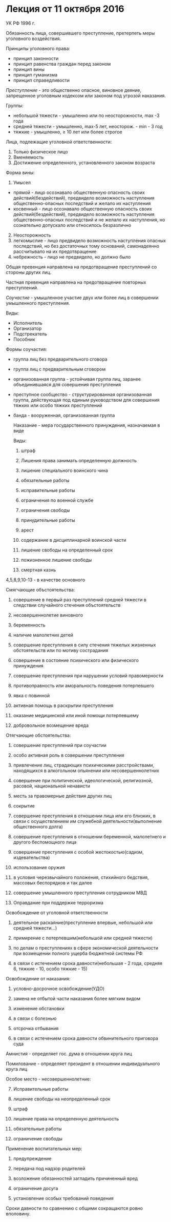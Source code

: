 # Лекция от 11 октября 2016

УК РФ 1996 г.

Обязанность лица, совершившего преступление, претерпеть меры уголовного воздействия.

Принципы уголовного права:

* принцип законности
* принцип равенства граждан перед законом
* принцип вины
* принцип гуманизма
* принцип справедливости

_Преступление_ - это общественно опасное, виновное деяние, запрещенное уголовным кодексом или законом под угрозой наказания.

Группы:

* небольшой тяжести - умышленно или по неосторожности, max -3 года
* средней тяжести - умышленно, max-5 лет, неосторож. - min - 3 год
* тяжкие - умышленно, ≥ 10 лет или более строгое

Лица, подлежащие уголовной ответственности:

1. Только физическое лицо
2. Вменяемость
3. Достижение определенного, установленного законом возраста

Форма вины:

1. Умысел
 * прямой - лицо осознавало общественную опасность своих действий\(бездействий\), предвидело возможность наступления общественно-опасных последствий и желало их наступления
 * косвенный - лицо осознавало общественную опасность своих действий\(бездействий\), предвидело возможность наступления общественно-опасных последствий и не желало их наступления, но сознательно допускало или относилось безразлично
2. Неосторожность
3. легкомыслие - лицо предвидело возможность наступления опасных последствий, но без достаточных тому оснований, самонадеянно рассчитывало на их предотвращение
4. небрежность - лицо не предвидело, но должно было

Общая превенция направлена на предотвращение преступлений со стороны других лиц.

Частная превенция направлена на предотвращение повторных преступлений.

_Соучастие_ - умышленное участие двух или более лиц в совершении умышленного преступления.

Виды:
* Исполнитель
* Организатор
* Подстрекатель
* Пособник

Формы соучастия:
* группа лиц без предварительного сговора
* группа лиц с предварительным сговором
* организованная группа - устойчивая группа лиц, заранее объединившаяся для совершения преступления
* преступное сообщество - структурированная организованная группа, действующая под единым руководством для совершения тяжких или особо тяжких преступлений
* банда - вооруженная, организованная группа

  Наказание - мера государственного принуждения, назначаемая в виде

  Виды:

  1. штраф

  2. Лишения права занимать определенную должность

  3. лишение специального воинского чина

  4. обязательные работы

  5. исправительные работы

  6. ограничения по военной службе

  7. ограничения свободы

  8. принудительные работы

  9. арест

  10. содержание в дисциплинарной воинской части

  11. лишение свободы на определенный срок

  12. пожизненное лишение свободы

  13. смертная казнь



4,5,8,9,10-13 - в качестве основного

Смягчающие объстоятельства:

1. совершение в первый раз преступлений средней тяжести в следствии случайного стечения объстоятельств

2. несовершеннолетие виновного

3. беременность

4. наличие малолетних детей

5. совершение преступления в силу стечения тяжелых жизненных обстоятельств или по мотиву сострадания

6. совершение в состояние психического или физического принуждения

7. совершение преступления при нарушении условий правомерности

8. противоправность или аморальность поведения потерпевшего

9. явка с повинной

10. активная помощь в раскрытии преступления

11. оказание медицинской или иной помощи потерпевшему

12. добровольное возмещение вреда


Отягчающие обстоятельства:

1. совершение преступлений при соучастии

2. особо активная роль в совершении преступления

3. привлечение лиц, страдающих психическими расстройствами, находящихся в алкогольном опьянении или несовершеннолетних

4. совершение при политической, идеологической, религиозной, расовой, национальной ненависти

5. месть за правомерные действия других лиц

6. сокрытие

7. совершение преступления в отношении лица или его близких, в связи с осуществлением им служебной деятельности\(выполнение общественного долга\)

8. совершение преступления в отношении беременной, малолетнего и другого беспомощного лица

9. совершение преступления с особой жестокостью\(садизм, издевательства\)

10. использование оружия

11. в условия черезвычайного положения, стихийного бедствия, массовых беспорядков и так далее

12. совершение умышленного преступления сотрудником МВД

13. Оправдание при поддержке терроризма


Освобождение от уголовной ответственности

1. деятельное раскаяние\(преступление впервые, небольшой или средней тяжести…\)

2. примирение с потерпевшим\(небольшой или средней тяжести\)

3. по делам о преступлениях в сфере экономической деятельности при возмещении полного ущерба бюджетной системы РФ

4. в связи с истечением срока давности\(небольшая - 2 года, средняя 6, тяжкие - 10, особо тяжкие - 15\)


Освобождение от наказания:

1. условно-досрочное освобождение\(УДО\)

2. замена не отбытой части наказания более мягким видом

3. изменение обстановки

4. в связи с болезнью

5. отсрочка отбывания

6. в связи с истечением срока давности обвинительного приговора суда

  Амнистия - определяет гос. дума в отношении круга лиц

  Помилование - определяет президент в отношении индивидуального круга лиц

  Особое место - несовершеннолетние:

7. Исправительные работы

8. лишение свободы на неопределенный срок

9. штраф

10. лишение права на определенную деятельность

11. обязательные работы

12. ограничение свободы


Применение воспитательных мер:

1. предупреждение

2. передача под надзор родителей

3. возложение обязанностей загладить причиненный вред

4. ограничение досуга

5. установление особых требований поведения

  Сроки давности по сравнению с общими сокращаются ровно вполовину.


